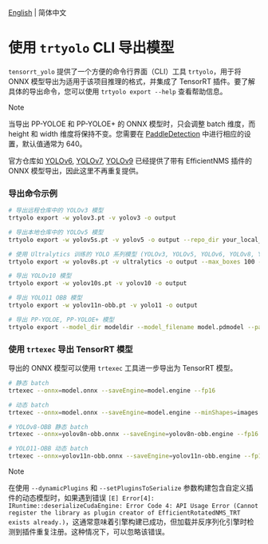 [English](../en/model_export.md) | 简体中文

# 使用 `trtyolo` CLI 导出模型

`tensorrt_yolo` 提供了一个方便的命令行界面（CLI）工具 `trtyolo`，用于将 ONNX 模型导出为适用于该项目推理的格式，并集成了 TensorRT 插件。要了解具体的导出命令，您可以使用 `trtyolo export --help` 查看帮助信息。

> [!NOTE]  
> 当导出 PP-YOLOE 和 PP-YOLOE+ 的 ONNX 模型时，只会调整 batch 维度，而 height 和 width 维度将保持不变。您需要在 [PaddleDetection](https://github.com/PaddlePaddle/PaddleDetection) 中进行相应的设置，默认值通常为 640。
>
> 官方仓库如 [YOLOv6](https://github.com/meituan/YOLOv6/tree/main/deploy/ONNX#tensorrt-backend-tensorrt-version-800), [YOLOv7](https://github.com/WongKinYiu/yolov7#export), [YOLOv9](https://github.com/WongKinYiu/yolov9/issues/130#issue-2162045461) 已经提供了带有 EfficientNMS 插件的 ONNX 模型导出，因此这里不再重复提供。
>

### 导出命令示例

```bash
# 导出远程仓库中的 YOLOv3 模型
trtyolo export -w yolov3.pt -v yolov3 -o output

# 导出本地仓库中的 YOLOv5 模型
trtyolo export -w yolov5s.pt -v yolov5 -o output --repo_dir your_local_yolovs_repository

# 使用 Ultralytics 训练的 YOLO 系列模型 (YOLOv3, YOLOv5, YOLOv6, YOLOv8, YOLOv9, YOLOv10, YOLO11) ，并指定插件参数，以动态 batch 导出
trtyolo export -w yolov8s.pt -v ultralytics -o output --max_boxes 100 --iou_thres 0.45 --conf_thres 0.25 -b -1

# 导出 YOLOv10 模型
trtyolo export -w yolov10s.pt -v yolov10 -o output

# 导出 YOLO11 OBB 模型
trtyolo export -w yolov11n-obb.pt -v yolo11 -o output

# 导出 PP-YOLOE, PP-YOLOE+ 模型
trtyolo export --model_dir modeldir --model_filename model.pdmodel --params_filename model.pdiparams -o output
```

### 使用 `trtexec` 导出 TensorRT 模型

导出的 ONNX 模型可以使用 `trtexec` 工具进一步导出为 TensorRT 模型。

```bash
# 静态 batch
trtexec --onnx=model.onnx --saveEngine=model.engine --fp16

# 动态 batch
trtexec --onnx=model.onnx --saveEngine=model.engine --minShapes=images:1x3x640x640 --optShapes=images:4x3x640x640 --maxShapes=images:8x3x640x640 --fp16

# YOLOv8-OBB 静态 batch
trtexec --onnx=yolov8n-obb.onnx --saveEngine=yolov8n-obb.engine --fp16 --staticPlugins=./lib/plugin/libcustom_plugins.so --setPluginsToSerialize=./lib/plugin/libcustom_plugins.so

# YOLO11-OBB 动态 batch
trtexec --onnx=yolov11n-obb.onnx --saveEngine=yolov11n-obb.engine --fp16 --minShapes=images:1x3x640x640 --optShapes=images:4x3x640x640 --maxShapes=images:8x3x640x640 --dynamicPlugins=./lib/plugin/custom_plugins.dll --setPluginsToSerialize=./lib/plugin/custom_plugins.dll
```

> [!NOTE]  
> 在使用 `--dynamicPlugins` 和 `--setPluginsToSerialize` 参数构建包含自定义插件的动态模型时，如果遇到错误 `[E] Error[4]: IRuntime::deserializeCudaEngine: Error Code 4: API Usage Error (Cannot register the library as plugin creator of EfficientRotatedNMS_TRT exists already.)`，这通常意味着引擎构建已成功，但加载并反序列化引擎时检测到插件重复注册。这种情况下，可以忽略该错误。
